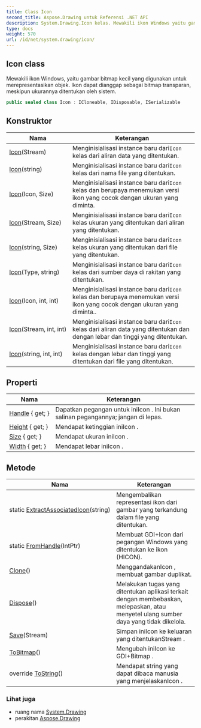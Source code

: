 ```yaml
---
title: Class Icon
second_title: Aspose.Drawing untuk Referensi .NET API
description: System.Drawing.Icon kelas. Mewakili ikon Windows yaitu gambar bitmap kecil yang digunakan untuk merepresentasikan objek. Ikon dapat dianggap sebagai bitmap transparan meskipun ukurannya ditentukan oleh sistem.
type: docs
weight: 570
url: /id/net/system.drawing/icon/
---
```

## Icon class

Mewakili ikon Windows, yaitu gambar bitmap kecil yang digunakan untuk merepresentasikan objek. Ikon dapat dianggap sebagai bitmap transparan, meskipun ukurannya ditentukan oleh sistem.

```csharp
public sealed class Icon : ICloneable, IDisposable, ISerializable
```

## Konstruktor

| Nama | Keterangan |
| --- | --- |
| [Icon](icon/#constructor_2)(Stream) | Menginisialisasi instance baru dari`Icon` kelas dari aliran data yang ditentukan. |
| [Icon](icon/#constructor_5)(string) | Menginisialisasi instance baru dari`Icon` kelas dari nama file yang ditentukan. |
| [Icon](icon/#constructor_1)(Icon, Size) | Menginisialisasi instance baru dari`Icon` kelas dan berupaya menemukan versi ikon yang cocok dengan ukuran yang diminta. |
| [Icon](icon/#constructor_4)(Stream, Size) | Menginisialisasi instance baru dari`Icon` kelas ukuran yang ditentukan dari aliran yang ditentukan. |
| [Icon](icon/#constructor_7)(string, Size) | Menginisialisasi instance baru dari`Icon` kelas ukuran yang ditentukan dari file yang ditentukan. |
| [Icon](icon/#constructor_8)(Type, string) | Menginisialisasi instance baru dari`Icon` kelas dari sumber daya di rakitan yang ditentukan. |
| [Icon](icon/#constructor)(Icon, int, int) | Menginisialisasi instance baru dari`Icon` kelas dan berupaya menemukan versi ikon yang cocok dengan ukuran yang diminta.. |
| [Icon](icon/#constructor_3)(Stream, int, int) | Menginisialisasi instance baru dari`Icon` kelas dari aliran data yang ditentukan dan dengan lebar dan tinggi yang ditentukan. |
| [Icon](icon/#constructor_6)(string, int, int) | Menginisialisasi instance baru dari`Icon` kelas dengan lebar dan tinggi yang ditentukan dari file yang ditentukan. |

## Properti

| Nama | Keterangan |
| --- | --- |
| [Handle](../../system.drawing/icon/handle/) { get; } | Dapatkan pegangan untuk iniIcon . Ini bukan salinan pegangannya; jangan di lepas. |
| [Height](../../system.drawing/icon/height/) { get; } | Mendapat ketinggian iniIcon . |
| [Size](../../system.drawing/icon/size/) { get; } | Mendapat ukuran iniIcon . |
| [Width](../../system.drawing/icon/width/) { get; } | Mendapat lebar iniIcon . |

## Metode

| Nama | Keterangan |
| --- | --- |
| static [ExtractAssociatedIcon](../../system.drawing/icon/extractassociatedicon/)(string) | Mengembalikan representasi ikon dari gambar yang terkandung dalam file yang ditentukan. |
| static [FromHandle](../../system.drawing/icon/fromhandle/)(IntPtr) | Membuat GDI+Icon dari pegangan Windows yang ditentukan ke ikon (HICON). |
| [Clone](../../system.drawing/icon/clone/)() | MenggandakanIcon , membuat gambar duplikat. |
| [Dispose](../../system.drawing/icon/dispose/)() | Melakukan tugas yang ditentukan aplikasi terkait dengan membebaskan, melepaskan, atau menyetel ulang sumber daya yang tidak dikelola. |
| [Save](../../system.drawing/icon/save/)(Stream) | Simpan iniIcon ke keluaran yang ditentukanStream . |
| [ToBitmap](../../system.drawing/icon/tobitmap/)() | Mengubah iniIcon ke GDI+Bitmap . |
| override [ToString](../../system.drawing/icon/tostring/)() | Mendapat string yang dapat dibaca manusia yang menjelaskanIcon . |

### Lihat juga

* ruang nama [System.Drawing](../../system.drawing/)
* perakitan [Aspose.Drawing](../../)


